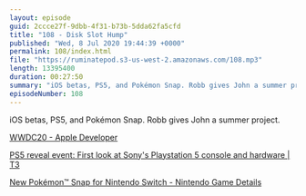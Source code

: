 ```yaml
---
layout: episode
guid: 2ccce27f-9dbb-4f31-b73b-5dda62fa5cfd
title: "108 - Disk Slot Hump"
published: "Wed, 8 Jul 2020 19:44:39 +0000"
permalink: 108/index.html
file: "https://ruminatepod.s3-us-west-2.amazonaws.com/108.mp3"
length: 13395400
duration: 00:27:50
summary: "iOS betas, PS5, and Pokémon Snap. Robb gives John a summer project."
episodeNumber: 108
---
```


iOS betas, PS5, and Pokémon Snap. Robb gives John a summer project.

[WWDC20 - Apple Developer](https://developer.apple.com/wwdc20/)

[PS5 reveal event: First look at Sony's Playstation 5 console and hardware | T3](https://www.t3.com/news/ps5-reveal-event-playstation-5-revealed)

[New Pokémon™ Snap for Nintendo Switch - Nintendo Game Details](https://www.nintendo.com/games/detail/new-pokemon-snap-switch/)
